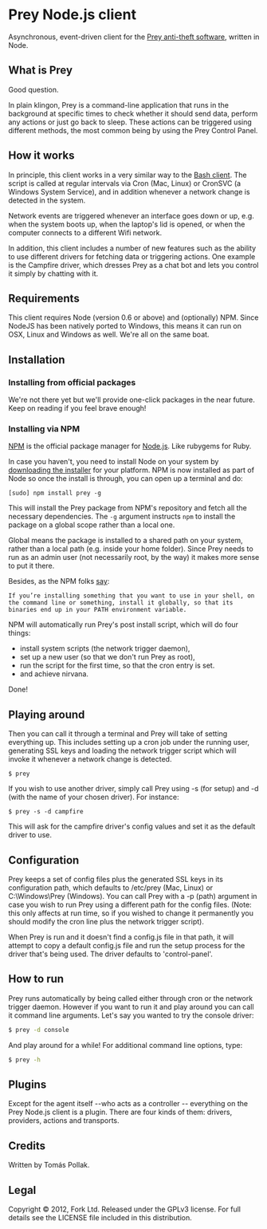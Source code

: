 # Prey Node.js client

Asynchronous, event-driven client for the [Prey anti-theft software](http://preyproject.com), written in Node.

## What is Prey

Good question.

In plain klingon, Prey is a command-line application that runs in the background at specific times to check whether it should send data, perform any actions or just go back to sleep. These actions can be triggered using different methods, the most common being by using the Prey Control Panel.

## How it works

In principle, this client works in a very similar way to the [Bash client](https://github.com/prey/prey-baash-client). The script is called at regular intervals via Cron (Mac, Linux) or CronSVC (a Windows System Service), and in addition whenever a network change is detected in the system. 

Network events are triggered whenever an interface goes down or up, e.g. when the system boots up, when the laptop's lid is opened, or when the computer connects to a different Wifi network. 

In addition, this client includes a number of new features such as the ability to use different drivers for fetching data or triggering actions. One example is the Campfire driver, which dresses Prey as a chat bot and lets you control it simply by chatting with it. 

## Requirements

This client requires Node (version 0.6 or above) and (optionally) NPM. Since NodeJS has been natively ported to Windows, this means it can run on OSX, Linux and Windows as well. We're all on the same boat.

## Installation


### Installing from official packages

We're not there yet but we'll provide one-click packages in the near future. Keep on reading if you feel brave enough!

### Installing via NPM

[NPM](http://npmjs.org) is the official package manager for [Node.js](http://nodejs.org). Like rubygems for Ruby. 

In case you haven't, you need to install Node on your system by [downloading the installer](http://nodejs.org/dist/latest/) for your platform. NPM is now installed as part of Node so once the install is through, you can open up a terminal and do:

    [sudo] npm install prey -g

This will install the Prey package from NPM's repository and fetch all the necessary dependencies. The `-g` argument instructs `npm` to install the package on a global scope rather than a local one. 

Global means the package is installed to a shared path on your system, rather than a local path (e.g. inside your home folder). Since Prey needs to run as an admin user (not necessarily root, by the way) it makes more sense to put it there.

Besides, as the NPM folks [say](http://blog.nodejs.org/2011/03/23/npm-1-0-global-vs-local-installation/):

    If you’re installing something that you want to use in your shell, on the command line or something, install it globally, so that its binaries end up in your PATH environment variable.

NPM will automatically run Prey's post install script, which will do four things:

  - install system scripts (the network trigger daemon), 
  - set up a new user (so that we don't run Prey as root),
  - run the script for the first time, so that the cron entry is set.
  - and achieve nirvana.

Done!

## Playing around

Then you can call it through a terminal and Prey will take of setting everything up. This includes setting up a cron job under the running user, generating SSL keys and loading the network trigger script which will invoke it whenever a network change is detected.

    $ prey

If you wish to use another driver, simply call Prey using -s (for setup) and -d (with the name of your chosen driver). For instance:

    $ prey -s -d campfire

This will ask for the campfire driver's config values and set it as the default driver to use.

## Configuration

Prey keeps a set of config files plus the generated SSL keys in its configuration path, which defaults to /etc/prey (Mac, Linux) or C:\Windows\Prey (Windows). You can call Prey with a -p (path) argument in case you wish to run Prey using a different path for the config files. (Note: this only affects at run time, so if you wished to change it permanently you should modify the cron line plus the network trigger script).

When Prey is run and it doesn't find a config.js file in that path, it will attempt to copy a default config.js file and run the setup process for the driver that's being used. The driver defaults to 'control-panel'.

## How to run

Prey runs automatically by being called either through cron or the network trigger daemon. However if you want to run it and play around you can call it command line arguments. Let's say you wanted to try the console driver:

``` sh
$ prey -d console
```

And play around for a while! For additional command line options, type:

``` sh
$ prey -h
```

## Plugins

Except for the agent itself --who acts as a controller -- everything on the Prey Node.js client is a plugin. There are four kinds of them: drivers, providers, actions and transports.

## Credits

Written by Tomás Pollak.

## Legal

Copyright © 2012, Fork Ltd.
Released under the GPLv3 license.
For full details see the LICENSE file included in this distribution.
